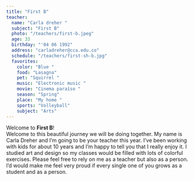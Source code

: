 ```yaml
---
title: "First B"
teacher:
  name: "Carla dreher "
  subject: "First B"
  photo: "/teachers/first-b.jpeg"
  age: 33
  birthday: "'04 06 1992"
  address: "carladreher@cca.edu.co"
  schedule: "/teachers/first-sh-b.jpg"
  favorites:
    color: "Blue "
    food: "Lasagna"
    pet: "Squirrel "
    music: "Electronic music "
    movie: "Cinema paraíso "
    season: "Spring"
    place: "My home "
    sports: "Volleyball"
    subject: "Arts"
---
```


Welcome to **First B**!  
Welcome to this beautiful journey we will be doing together. My name is Carla Dreher and I’m going to be your teacher this year. I’ve been working with kids for about 10 years and I’m happy to tell you that I really enjoy it. I studied art and design so my classes would be filled with lots of colorful exercises. Please feel free to rely on me as a teacher but also as a person. I’d would make me feel very proud if every single one of you grows as a student and as a person. 
